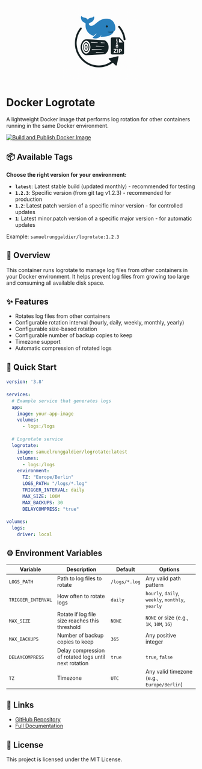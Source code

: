 <p align="center">
  <img src="https://raw.githubusercontent.com/samuelru/logrotate/main/.github/assets/logrotate-logo.png" alt="Docker Logrotate Logo" width="200" height="200">
</p>

# Docker Logrotate

A lightweight Docker image that performs log rotation for other containers running in the same Docker environment.

[![Build and Publish Docker Image](https://github.com/samuelru/logrotate/actions/workflows/docker-publish.yml/badge.svg)](https://github.com/samuelru/logrotate/actions/workflows/docker-publish.yml)

## 📦 Available Tags

**Choose the right version for your environment:**

- **`latest`**: Latest stable build (updated monthly) - recommended for testing
- **`1.2.3`**: Specific version (from git tag v1.2.3) - recommended for production
- **`1.2`**: Latest patch version of a specific minor version - for controlled updates
- **`1`**: Latest minor.patch version of a specific major version - for automatic updates

Example: `samuelrunggaldier/logrotate:1.2.3`

## 🔄 Overview

This container runs logrotate to manage log files from other containers in your Docker environment. It helps prevent log files from growing too large and consuming all available disk space.

## ✨ Features

- Rotates log files from other containers
- Configurable rotation interval (hourly, daily, weekly, monthly, yearly)
- Configurable size-based rotation
- Configurable number of backup copies to keep
- Timezone support
- Automatic compression of rotated logs

## 🚀 Quick Start

```yaml
version: '3.8'

services:
  # Example service that generates logs
  app:
    image: your-app-image
    volumes:
      - logs:/logs

  # Logrotate service
  logrotate:
    image: samuelrunggaldier/logrotate:latest
    volumes:
      - logs:/logs
    environment:
      TZ: "Europe/Berlin"
      LOGS_PATH: "/logs/*.log"
      TRIGGER_INTERVAL: daily
      MAX_SIZE: 100M
      MAX_BACKUPS: 30
      DELAYCOMPRESS: "true"

volumes:
  logs:
    driver: local
```

## ⚙️ Environment Variables

| Variable | Description | Default | Options |
|----------|-------------|---------|---------|
| `LOGS_PATH` | Path to log files to rotate | `/logs/*.log` | Any valid path pattern |
| `TRIGGER_INTERVAL` | How often to rotate logs | `daily` | `hourly`, `daily`, `weekly`, `monthly`, `yearly` |
| `MAX_SIZE` | Rotate if log file size reaches this threshold | `NONE` | `NONE` or size (e.g., `1K`, `10M`, `1G`) |
| `MAX_BACKUPS` | Number of backup copies to keep | `365` | Any positive integer |
| `DELAYCOMPRESS` | Delay compression of rotated logs until next rotation | `true` | `true`, `false` |
| `TZ` | Timezone | `UTC` | Any valid timezone (e.g., `Europe/Berlin`) |

## 🔗 Links

- [GitHub Repository](https://github.com/samuelru/logrotate)
- [Full Documentation](https://github.com/samuelru/logrotate/blob/main/README.md)

## 📄 License

This project is licensed under the MIT License.